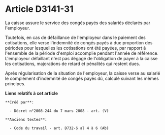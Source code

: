 # Article D3141-31

La caisse assure le service des congés payés des salariés déclarés par l'employeur.

Toutefois, en cas de défaillance de l'employeur dans le paiement des cotisations, elle verse l'indemnité de congés payés à
due proportion des périodes pour lesquelles les cotisations ont été payées, par rapport à l'ensemble de la période d'emploi
accomplie pendant l'année de référence. L'employeur défaillant n'est pas dégagé de l'obligation de payer à la caisse les
cotisations, majorations de retard et pénalités qui restent dues.

Après régularisation de la situation de l'employeur, la caisse verse au salarié le complément d'indemnité de congés payés dû,
calculé suivant les mêmes principes.

**Liens relatifs à cet article**

	**Créé par**:

	  - Décret n°2008-244 du 7 mars 2008 - art. (V)

	**Anciens textes**:

	  - Code du travail - art. D732-6 al 4 à 6 (Ab)
